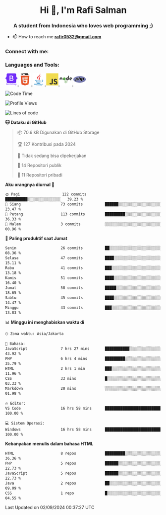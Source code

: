 <h1 align="center">Hi 👋, I'm Rafi Salman</h1>


<h3 align="center">A student from Indonesia who loves web programming ;)</h3>

- 📫 How to reach me **rafir0532@gmail.com**

<h3 align="left">Connect with me:</h3>
<p align="left">
</p>

<h3 align="left">Languages and Tools:</h3>
<p align="left"> <a href="https://getbootstrap.com" target="_blank" rel="noreferrer"> <img src="https://raw.githubusercontent.com/devicons/devicon/master/icons/bootstrap/bootstrap-plain-wordmark.svg" alt="bootstrap" width="40" height="40"/> </a> <a href="https://www.w3.org/html/" target="_blank" rel="noreferrer"> <img src="https://raw.githubusercontent.com/devicons/devicon/master/icons/html5/html5-original-wordmark.svg" alt="html5" width="40" height="40"/> </a> <a href="https://www.java.com" target="_blank" rel="noreferrer"> <img src="https://raw.githubusercontent.com/devicons/devicon/master/icons/java/java-original.svg" alt="java" width="40" height="40"/> </a> <a href="https://developer.mozilla.org/en-US/docs/Web/JavaScript" target="_blank" rel="noreferrer"> <img src="https://raw.githubusercontent.com/devicons/devicon/master/icons/javascript/javascript-original.svg" alt="javascript" width="40" height="40"/> </a> <a href="https://nodejs.org" target="_blank" rel="noreferrer"> <img src="https://raw.githubusercontent.com/devicons/devicon/master/icons/nodejs/nodejs-original-wordmark.svg" alt="nodejs" width="40" height="40"/> </a> <a href="https://www.php.net" target="_blank" rel="noreferrer"> <img src="https://raw.githubusercontent.com/devicons/devicon/master/icons/php/php-original.svg" alt="php" width="40" height="40"/> </a> </p>

<!--START_SECTION:waka-->
![Code Time](http://img.shields.io/badge/Code%20Time-83%20hrs%2038%20mins-blue)

![Profile Views](http://img.shields.io/badge/Profil%20dilihat-0-blue)

![Lines of code](https://img.shields.io/badge/Sejak%20Hello%20World%20aku%20telah%20menulis-474.3%20thousand%20baris%20kode-blue)

**🐱 Dataku di GitHub** 

> 📦 70.6 kB Digunakan di GitHub Storage 
 > 
> 🏆 127 Kontribusi pada 2024
 > 
> 🚫 Tidak sedang bisa dipekerjakan
 > 
> 📜 14 Repositori publik 
 > 
> 🔑 11 Repositori pribadi 
 > 
**Aku orangnya diurnal 🐤** 

```text
🌞 Pagi                   122 commits         ██████████░░░░░░░░░░░░░░░   39.23 % 
🌆 Siang                  73 commits          ██████░░░░░░░░░░░░░░░░░░░   23.47 % 
🌃 Petang                 113 commits         █████████░░░░░░░░░░░░░░░░   36.33 % 
🌙 Malam                  3 commits           ░░░░░░░░░░░░░░░░░░░░░░░░░   00.96 % 
```
📅 **Paling produktif saat Jumat** 

```text
Senin                    26 commits          ██░░░░░░░░░░░░░░░░░░░░░░░   08.36 % 
Selasa                   47 commits          ████░░░░░░░░░░░░░░░░░░░░░   15.11 % 
Rabu                     41 commits          ███░░░░░░░░░░░░░░░░░░░░░░   13.18 % 
Kamis                    51 commits          ████░░░░░░░░░░░░░░░░░░░░░   16.40 % 
Jumat                    58 commits          █████░░░░░░░░░░░░░░░░░░░░   18.65 % 
Sabtu                    45 commits          ████░░░░░░░░░░░░░░░░░░░░░   14.47 % 
Minggu                   43 commits          ███░░░░░░░░░░░░░░░░░░░░░░   13.83 % 
```


📊 **Minggu ini menghabiskan waktu di** 

```text
🕑︎ Zona waktu: Asia/Jakarta

💬 Bahasa: 
JavaScript               7 hrs 27 mins       ███████████░░░░░░░░░░░░░░   43.92 % 
PHP                      6 hrs 4 mins        █████████░░░░░░░░░░░░░░░░   35.79 % 
HTML                     2 hrs 1 min         ███░░░░░░░░░░░░░░░░░░░░░░   11.96 % 
CSS                      33 mins             █░░░░░░░░░░░░░░░░░░░░░░░░   03.33 % 
Markdown                 20 mins             ░░░░░░░░░░░░░░░░░░░░░░░░░   01.98 % 

🔥 Editor: 
VS Code                  16 hrs 58 mins      █████████████████████████   100.00 % 

💻 Sistem Operasi: 
Windows                  16 hrs 58 mins      █████████████████████████   100.00 % 
```

**Kebanyakan menulis dalam bahasa HTML** 

```text
HTML                     8 repos             █████████░░░░░░░░░░░░░░░░   36.36 % 
PHP                      5 repos             ██████░░░░░░░░░░░░░░░░░░░   22.73 % 
JavaScript               5 repos             ██████░░░░░░░░░░░░░░░░░░░   22.73 % 
Java                     2 repos             ██░░░░░░░░░░░░░░░░░░░░░░░   09.09 % 
CSS                      1 repo              █░░░░░░░░░░░░░░░░░░░░░░░░   04.55 % 
```




 Last Updated on 02/09/2024 00:37:27 UTC
<!--END_SECTION:waka-->

